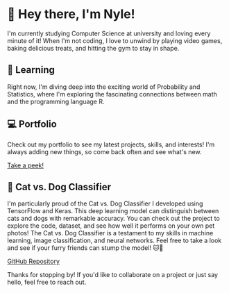 # 👋 Hey there, I'm Nyle!

I'm currently studying Computer Science at university and loving every minute of it! When I'm not coding, I love to unwind by playing video games, baking delicious treats, and hitting the gym to stay in shape.

## 🌱 Learning

Right now, I'm diving deep into the exciting world of Probability and Statistics, where I'm exploring the fascinating connections between math and the programming language R.

## 💻 Portfolio

Check out my portfolio to see my latest projects, skills, and interests! I'm always adding new things, so come back often and see what's new.

[Take a peek!](https://nyle-cmd.github.io/Nyles-Portfolio.github.io/)

## 🐾 Cat vs. Dog Classifier

I'm particularly proud of the Cat vs. Dog Classifier I developed using TensorFlow and Keras. This deep learning model can distinguish between cats and dogs with remarkable accuracy. You can check out the project to explore the code, dataset, and see how well it performs on your own pet photos! The Cat vs. Dog Classifier is a testament to my skills in machine learning, image classification, and neural networks. Feel free to take a look and see if your furry friends can stump the model! 🐱🐶

[GitHub Repository](https://github.com/nyle-cmd/ML-Projects/tree/main/Cat-Dog-Classification)

Thanks for stopping by! If you'd like to collaborate on a project or just say hello, feel free to reach out.

